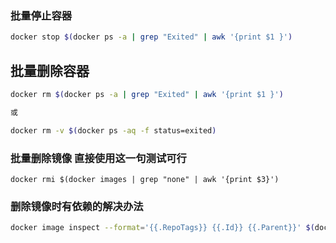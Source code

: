 ### 批量停止容器

```bash
docker stop $(docker ps -a | grep "Exited" | awk '{print $1 }')
```

## 批量删除容器

```bash
docker rm $(docker ps -a | grep "Exited" | awk '{print $1 }') 

或

docker rm -v $(docker ps -aq -f status=exited)
```

### 批量删除镜像 直接使用这一句测试可行

```shell
docker rmi $(docker images | grep "none" | awk '{print $3}')
```

###  删除镜像时有依赖的解决办法

```bash
docker image inspect --format='{{.RepoTags}} {{.Id}} {{.Parent}}' $(docker image ls -q --filter since=b707620d204c)
```

